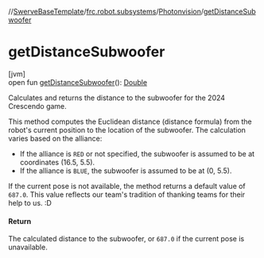 //[SwerveBaseTemplate](../../../index.md)/[frc.robot.subsystems](../index.md)/[Photonvision](index.md)/[getDistanceSubwoofer](get-distance-subwoofer.md)

# getDistanceSubwoofer

[jvm]\
open fun [getDistanceSubwoofer](get-distance-subwoofer.md)(): [Double](https://kotlinlang.org/api/latest/jvm/stdlib/kotlin/-double/index.html)

Calculates and returns the distance to the subwoofer for the 2024 Crescendo game. 

 This method computes the Euclidean distance (distance formula) from the robot's current position to the location of the subwoofer. The calculation varies based on the alliance: 

- If the alliance is `RED` or not specified, the subwoofer is assumed to be at coordinates (16.5, 5.5).
- If the alliance is `BLUE`, the subwoofer is assumed to be at (0, 5.5).

 If the current pose is not available, the method returns a default value of `687.0`. This value reflects our team's tradition of thanking teams for their help to us. :D 

#### Return

The calculated distance to the subwoofer, or `687.0` if the current pose is unavailable.
